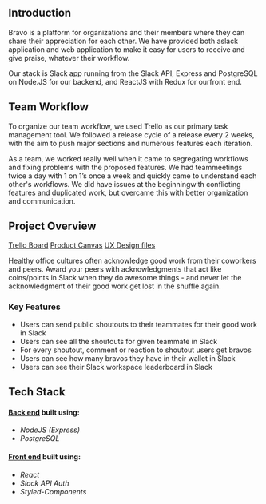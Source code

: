 ## Introduction 
Bravo is a platform for organizations and their members where they can share their appreciation for each other. We have provided both aslack application and web application to make it easy for users to receive and give praise, whatever their workflow. 

Our stack is Slack app running from the Slack API, Express and PostgreSQL on Node.JS for our backend, and ReactJS with Redux for ourfront end. 
## Team Workflow 
To organize our team workflow, we used Trello as our primary task management tool. 
We followed a release cycle of a release every 2 weeks, with the aim to push major sections and numerous features each iteration.

As a team, we worked really well when it came to segregating workflows and fixing problems with the proposed features. We had teammeetings twice a day with 1 on 1’s once a week and quickly came to understand each other's workflows. We did have issues at the beginningwith conflicting features and duplicated work, but overcame this with better organization and communication.
## Project Overview
[Trello Board](https://trello.com/b/RmnRC4ez/labs) 
[Product Canvas](https://www.notion.so/Acknowledge-Coworkers-in-Slack-96c60f39816b477d9b81fe5d97a992ee) 
[UX Design files](https://www.figma.com/file/SbSjn8oAUtdWY1slSJeP9u/Bravo) 

Healthy office cultures often acknowledge good work from their coworkers and peers. Award your peers with acknowledgments that act like coins/points in Slack when they do awesome things - and never let the acknowledgment of their good work get lost in the shuffle again.

### Key Features 
 -    Users can send public shoutouts to their teammates for their good work in Slack
 -    Users can see all the shoutouts for given teammate in Slack
 -    For every shoutout, comment or reaction to shoutout users get bravos
 -    Users can see how many bravos they have in their wallet in Slack
 -    Users can see their Slack workspace leaderboard in Slack 
## Tech Stack 

#### [Back end](https://github.com/bravolabs/bravo-be) built using: 
 - _NodeJS (Express)_ 
 - _PostgreSQL_ 
#### [Front end](https://github.com/bravolabs/bravo-fe) built using: 
 - _React_
 - _Slack API Auth_
 - _Styled-Components_